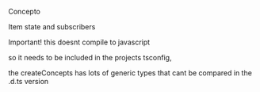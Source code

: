 Concepto

Item state and subscribers

Important!
this doesnt compile to javascript

so it needs to be included in the projects tsconfig,

the createConcepts has lots of generic types that cant be compared in the .d.ts version
